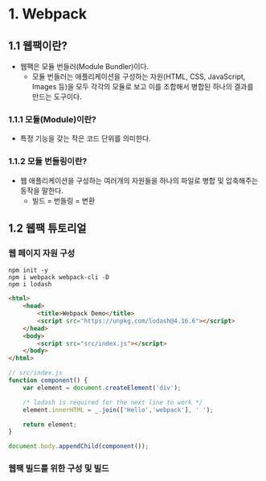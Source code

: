 # 1. Webpack

## 1.1 웹팩이란?
- 웹팩은 모듈 번들러(Module Bundler)이다.
	- 모듈 번들러는 애플리케이션을 구성하는 자원(HTML, CSS, JavaScript, Images 등)을 모두 각각의 모듈로 보고 이를 조합해서 병합된 하나의 결과를 만드는 도구이다.

### 1.1.1 모듈(Module)이란?
- 특정 기능을 갖는 작은 코드 단위를 의미한다.

### 1.1.2 모듈 번들링이란?
- 웹 애플리케이션을 구성하는 여러개의 자원들을 하나의 파일로 병합 및 압축해주는 동작을 말한다.
	- 빌드 = 번들링 = 변환

## 1.2 웹팩 튜토리얼
### 웹 페이지 자원 구성
```shell
npm init -y
npm i webpack webpack-cli -D
npm i lodash
```

```html
<html>
	<head>
		<title>Webpack Demo</title>
		<script src="https://unpkg.com/lodash@4.16.6"></script>
	</head>
	<body>
		<script src="src/index.js"></script>
	</body>
</html>
```

```javascript
// src/index.js
function component() {
	var element = document.createElement('div');

	/* lodash is required for the next line to work */
	element.innerHTML = _.join(['Hello','webpack'], ' ');

	return element;
}

document.body.appendChild(component());
```

### 웹팩 빌드를 위한 구성 및 빌드
